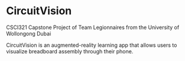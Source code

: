 # CircuitVision
 
CSCI321 Capstone Project of Team Legionnaires from the University of Wollongong Dubai

CircuitVision is an augmented-reality learning app that allows users to visualize breadboard assembly through their phone.
